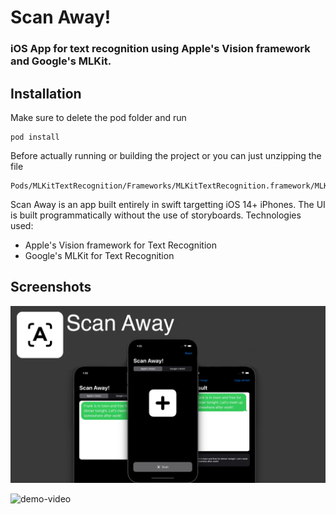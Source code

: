 # Scan Away!
### iOS App for text recognition using Apple's Vision framework and Google's MLKit.
## Installation
Make sure to delete the pod folder and run 
```
pod install
```
Before actually running or building the project or you can just unzipping the file
```
Pods/MLKitTextRecognition/Frameworks/MLKitTextRecognition.framework/MLKitTextRecognition.zip
```
Scan Away is an app built entirely in swift targetting iOS 14+ iPhones. The UI is built programmatically without the use of storyboards. 
Technologies used:
- Apple's Vision framework for Text Recognition
- Google's MLKit for Text Recognition

## Screenshots

![screenshot](screenshot.png)

![demo-video](ScreenRecording.gif)
